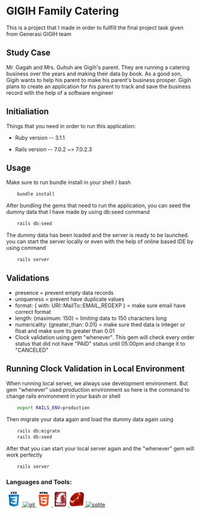 # GIGIH Family Catering

This is a project that I made in order to fullfill the final project task given from Generasi GIGIH team

## Study Case 
Mr. Gagah and Mrs. Guhuh are Gigih's parent. They are running a catering business over the years and making their data by book. As a good son, Gigih wants to help his parent to make his parent's business prosper. Gigih plans to create an application for his parent to track and save the business record with the help of a software engineer
## Initialiation

Things that you need in order to run this application:

* Ruby version -- 3.1.1

* Rails version -- 7.0.2 ~> 7.0.2.3

## Usage

Make sure to run bundle install in your shell / bash
```bash
    bundle install
```

After bundling the gems that need to run the application, you can seed the dummy data that I have made by using db:seed command

```bash
    rails db:seed
```
The dummy data has been loaded and the server is ready to be launched. you can start the server locally or even with the help of online based IDE by using command

```bash
    rails server
```

## Validations

* presence = prevent empty data records
* uniqueness = prevent have duplicate values
* format: { with: URI::MailTo::EMAIL_REGEXP } = make sure email have correct format
* length: {maximum: 150} = limiting data to 150 characters long
* numericality: {greater_than: 0.01} = make sure thed data is integer or float and make sure its greater than 0.01
* Clock validation using gem "whenever". This gem will check every order status that did not have "PAID" status until 05:00pm and change it to "CANCELED"

## Running Clock Validation in Local Environment

When running local server, we always use development environment. But gem "whenever" used production environment so here is the command to change rails environment in your bash or shell

```bash
    export RAILS_ENV=production
```

Then migrate your data again and load the dummy data again using

```bash
    rails db:migrate
    rails db:seed
```
After that you can start your local server again and the "whenever" gem will work perfectly

```bash
    rails server
```


<h3 align="left">Languages and Tools:</h3>
<p align="left"> <a href="https://www.w3schools.com/css/" target="_blank" rel="noreferrer"> <img src="https://raw.githubusercontent.com/devicons/devicon/master/icons/css3/css3-original-wordmark.svg" alt="css3" width="40" height="40"/> </a> <a href="https://git-scm.com/" target="_blank" rel="noreferrer"> <img src="https://www.vectorlogo.zone/logos/git-scm/git-scm-icon.svg" alt="git" width="40" height="40"/> </a> <a href="https://www.w3.org/html/" target="_blank" rel="noreferrer"> <img src="https://raw.githubusercontent.com/devicons/devicon/master/icons/html5/html5-original-wordmark.svg" alt="html5" width="40" height="40"/> </a> <a href="https://rubyonrails.org" target="_blank" rel="noreferrer"> <img src="https://raw.githubusercontent.com/devicons/devicon/master/icons/rails/rails-original-wordmark.svg" alt="rails" width="40" height="40"/> </a> <a href="https://www.ruby-lang.org/en/" target="_blank" rel="noreferrer"> <img src="https://raw.githubusercontent.com/devicons/devicon/master/icons/ruby/ruby-original.svg" alt="ruby" width="40" height="40"/> </a> <a href="https://www.sqlite.org/" target="_blank" rel="noreferrer"> <img src="https://www.vectorlogo.zone/logos/sqlite/sqlite-icon.svg" alt="sqlite" width="40" height="40"/> </a> </p>

